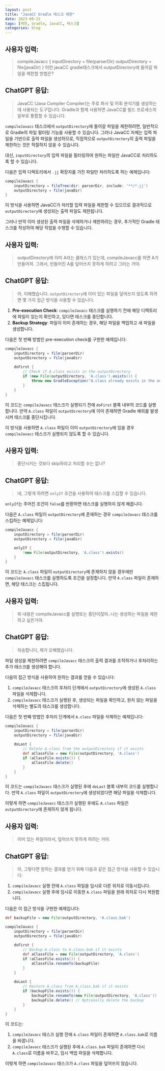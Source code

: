 ```yaml
---
layout: post
title: "JavaCC Gradle 태스크 제한"
date: 2023-09-22
tags: [제한, Gradle, JavaCC, 태스크]
categories: blog
---
```


## 사용자 입력:
> compileJavacc {
    inputDirectory = file(parserDir)
    outputDirectory = file(javaDir) } 이런 javaCC gradle태스크에서 outputDirectory에 들어갈 파일을 제한할 방법은?

## ChatGPT 응답:
> JavaCC (Java Compiler Compiler)는 주로 파서 및 어휘 분석기를 생성하는 데 사용되는 도구입니다. Gradle과 함께 사용하면 JavaCC를 빌드 프로세스의 일부로 통합할 수 있습니다.

`compileJavacc` 태스크에서 `outputDirectory`에 들어갈 파일을 제한하려면, 일반적으로 Gradle의 파일 필터링 기능을 사용할 수 있습니다. 그러나 JavaCC 자체는 입력 파일을 기반으로 출력 파일을 생성하므로, 직접적으로 `outputDirectory`의 출력 파일을 제한하는 것은 적절하지 않을 수 있습니다.

대신, `inputDirectory`의 입력 파일을 필터링하여 원하는 파일만 JavaCC로 처리하도록 할 수 있습니다.

다음은 입력 디렉토리에서 `.jj` 확장자를 가진 파일만 처리하도록 하는 예제입니다:

```groovy
compileJavacc {
    inputDirectory = fileTree(dir: parserDir, include: '**/*.jj')
    outputDirectory = file(javaDir)
}
```

이 방식을 사용하면 JavaCC가 처리할 입력 파일을 제한할 수 있으므로 결과적으로 `outputDirectory`에 생성되는 출력 파일도 제한됩니다.

그러나 만약 이미 생성된 출력 파일을 삭제하거나 제한하려는 경우, 추가적인 Gradle 태스크를 작성하여 해당 작업을 수행할 수 있습니다.

## 사용자 입력:
> outputDirectory에 이미 A라는 클래스가 있는데, compileJavacc를 하면 A가 만들어져. 그래서, 만들어진 A를 덮어쓰지 못하게 하려고 그러는 거야.

## ChatGPT 응답:
> 아, 이해했습니다. `outputDirectory`에 이미 있는 파일을 덮어쓰지 않도록 하려면 몇 가지 접근 방식을 사용할 수 있습니다.

1. **Pre-execution Check**: `compileJavacc` 태스크를 실행하기 전에 해당 디렉토리에 파일이 있는지 확인하고, 있다면 태스크를 중단합니다.
2. **Backup Strategy**: 파일이 이미 존재하는 경우, 해당 파일을 백업하고 새 파일을 생성합니다.

다음은 첫 번째 방법인 pre-execution check를 구현한 예제입니다:

```groovy
compileJavacc {
    inputDirectory = file(parserDir)
    outputDirectory = file(javaDir)
    
    doFirst {
        // Check if A.class exists in the outputDirectory
        if (new File(outputDirectory, 'A.class').exists()) {
            throw new GradleException("A.class already exists in the output directory. Aborting task.")
        }
    }
}
```

이 코드는 `compileJavacc` 태스크가 실행되기 전에 `doFirst` 블록 내부의 코드를 실행합니다. 만약 `A.class` 파일이 `outputDirectory`에 이미 존재하면 Gradle 예외를 발생시켜 태스크를 중단시킵니다.

이 방식을 사용하면 `A.class` 파일이 이미 `outputDirectory`에 있을 경우 `compileJavacc` 태스크가 실행되지 않도록 할 수 있습니다.

## 사용자 입력:
> 중단시키는 것보다 skip하라고 처리할 수는 없나?

## ChatGPT 응답:
> 네, 그렇게 하려면 `onlyIf` 조건을 사용하여 태스크를 스킵할 수 있습니다. 

`onlyIf`는 주어진 조건이 `false`를 반환하면 태스크를 실행하지 않게 해줍니다.

다음은 `A.class` 파일이 `outputDirectory`에 존재하는 경우 `compileJavacc` 태스크를 스킵하는 예제입니다:

```groovy
compileJavacc {
    inputDirectory = file(parserDir)
    outputDirectory = file(javaDir)

    onlyIf {
        !new File(outputDirectory, 'A.class').exists()
    }
}
```

이 코드는 `A.class` 파일이 `outputDirectory`에 존재하지 않을 경우에만 `compileJavacc` 태스크를 실행하도록 조건을 설정합니다. 만약 `A.class` 파일이 존재하면, 해당 태스크는 스킵됩니다.

## 사용자 입력:
> 위 내용은 compileJavacc를 실행또는 중단이잖아..나는 생성하는 파일을 제한하고 싶은거야.

## ChatGPT 응답:
> 죄송합니다, 제가 오해했습니다.

파일 생성을 제한하려면 `compileJavacc` 태스크의 출력 결과를 조작하거나 후처리하는 추가 태스크를 생성해야 합니다.

다음의 접근 방식을 사용하여 원하는 결과를 얻을 수 있습니다:

1. `compileJavacc` 태스크의 후처리 단계에서 `outputDirectory`에 생성된 `A.class` 파일을 삭제합니다.
2. `compileJavacc` 태스크가 실행된 후, 생성되는 파일을 확인하고, 원치 않는 파일을 삭제하는 별도의 태스크를 생성합니다.

다음은 첫 번째 방법인 후처리 단계에서 `A.class` 파일을 삭제하는 예제입니다:

```groovy
compileJavacc {
    inputDirectory = file(parserDir)
    outputDirectory = file(javaDir)
    
    doLast {
        // Delete A.class from the outputDirectory if it exists
        def aClassFile = new File(outputDirectory, 'A.class')
        if (aClassFile.exists()) {
            aClassFile.delete()
        }
    }
}
```

이 코드는 `compileJavacc` 태스크가 실행된 후에 `doLast` 블록 내부의 코드를 실행합니다. 만약 `A.class` 파일이 `outputDirectory`에 생성되었다면 해당 파일을 삭제합니다. 

이렇게 하면 `compileJavacc` 태스크가 실행된 후에도 `A.class` 파일은 `outputDirectory`에 존재하지 않게 됩니다.

## 사용자 입력:
> 이미 있는 파일이라서, 덮어쓰지 못하게 하려는 거야.

## ChatGPT 응답:
> 아, 그렇다면 원하는 결과를 얻기 위해 다음과 같은 접근 방식을 사용할 수 있습니다:

1. `compileJavacc` 실행 전에 `A.class` 파일을 임시로 다른 위치로 이동시킵니다.
2. `compileJavacc` 실행 후에 임시로 이동한 `A.class` 파일을 원래 위치로 다시 복원합니다.

다음은 이 접근 방식을 구현한 예제입니다:

```groovy
def backupFile = new File(outputDirectory, 'A.class.bak')

compileJavacc {
    inputDirectory = file(parserDir)
    outputDirectory = file(javaDir)
    
    doFirst {
        // Backup A.class to A.class.bak if it exists
        def aClassFile = new File(outputDirectory, 'A.class')
        if (aClassFile.exists()) {
            aClassFile.renameTo(backupFile)
        }
    }
    
    doLast {
        // Restore A.class from A.class.bak if it exists
        if (backupFile.exists()) {
            backupFile.renameTo(new File(outputDirectory, 'A.class'))
            backupFile.delete() // Optionally delete the backup
        }
    }
}
```

이 코드는:

1. `compileJavacc` 태스크 실행 전에 `A.class` 파일이 존재하면 `A.class.bak`로 이름을 바꿉니다.
2. `compileJavacc` 태스크가 실행된 후에 `A.class.bak` 파일이 존재하면 다시 `A.class`로 이름을 바꾸고, 임시 백업 파일을 삭제합니다.

이렇게 하면 `compileJavacc` 태스크가 `A.class` 파일을 덮어쓰지 않습니다.

